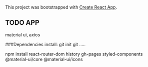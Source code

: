 This project was bootstrapped with [Create React App](https://github.com/facebook/create-react-app).

## TODO APP
material ui, axios

###Dependencies install:
git init
git .....

npm install react-router-dom history gh-pages styled-components @material-ui/core @material-ui/icons
